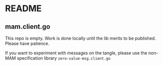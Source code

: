 # README

## mam.client.go

This repo is empty. Work is done locally until the lib merits to be published. Please have patience.

If you want to experiment with messages on the tangle, please use the non-MAM specification library `zero-value-msg.client.go` 